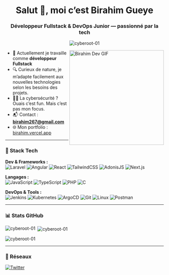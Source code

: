 <h1 align="center">Salut 👋, moi c’est Birahim Gueye</h1>
<h3 align="center">Développeur Fullstack & DevOps Junior — passionné par la tech</h3>

<p align="center">
  <img src="https://komarev.com/ghpvc/?username=cyberoot-01&label=Profile%20views&color=0e75b6&style=flat" alt="cyberoot-01" />
</p>

<img align="right" alt="Birahim Dev GIF" src="https://media.giphy.com/media/qgQUggAC3Pfv687qPC/giphy.gif" width="300" />


- 🔧 Actuellement je travaille comme **développeur Fullstack**  
- 🔍 Curieux de nature, je m’adapte facilement aux nouvelles technologies selon les besoins des projets. 
- 🤷‍♂️ La cybersécurité ? Ouais c’est fun. Mais c’est pas mon focus.  
- 📬 Contact : **birahim267@gmail.com**  
- 🌐 Mon portfolio : [birahim.vercel.app](https://birahim.vercel.app/)



---

### 🧩 Stack Tech

**Dev & Frameworks :**  
![Laravel](https://img.shields.io/badge/Laravel-%23FF2D20?style=for-the-badge&logo=laravel&logoColor=white)
![Angular](https://img.shields.io/badge/Angular-%23DD0031?style=for-the-badge&logo=angular&logoColor=white)
![React](https://img.shields.io/badge/React-%2320232a?style=for-the-badge&logo=react&logoColor=%2361DAFB)
![TailwindCSS](https://img.shields.io/badge/TailwindCSS-%2338B2AC?style=for-the-badge&logo=tailwind-css&logoColor=white)
![AdonisJS](https://img.shields.io/badge/AdonisJS-%232F027A?style=for-the-badge&logo=adonisjs&logoColor=white)
![Next.js](https://img.shields.io/badge/Next.js-%23000000?style=for-the-badge&logo=nextdotjs&logoColor=white)

**Langages :**  
![JavaScript](https://img.shields.io/badge/JavaScript-%23323330?style=for-the-badge&logo=javascript&logoColor=%23F7DF1E)
![TypeScript](https://img.shields.io/badge/TypeScript-%23007ACC?style=for-the-badge&logo=typescript&logoColor=white)
![PHP](https://img.shields.io/badge/PHP-%23777BB4?style=for-the-badge&logo=php&logoColor=white)
![C](https://img.shields.io/badge/C-%2300599C?style=for-the-badge&logo=c&logoColor=white)


**DevOps & Tools :**  
![Jenkins](https://img.shields.io/badge/Jenkins-%23D24939?style=for-the-badge&logo=jenkins&logoColor=white)
![Kubernetes](https://img.shields.io/badge/Kubernetes-%23326CE5?style=for-the-badge&logo=kubernetes&logoColor=white)
![ArgoCD](https://img.shields.io/badge/ArgoCD-%231E8BF7?style=for-the-badge&logo=argo&logoColor=white)
![Git](https://img.shields.io/badge/Git-%23F05032?style=for-the-badge&logo=git&logoColor=white)
![Linux](https://img.shields.io/badge/Linux-%23000?style=for-the-badge&logo=linux&logoColor=white)
![Postman](https://img.shields.io/badge/Postman-%23FF6C37?style=for-the-badge&logo=postman&logoColor=white)

---

### 📊 Stats GitHub

<p>
  <img align="left" src="https://github-readme-stats.vercel.app/api/top-langs?username=cyberoot-01&show_icons=true&locale=en&layout=compact" alt="cyberoot-01" />
</p>

<p>&nbsp;<img align="center" src="https://github-readme-stats.vercel.app/api?username=cyberoot-01&show_icons=true&locale=en" alt="cyberoot-01" /></p>

<p><img align="center" src="https://github-readme-streak-stats.herokuapp.com/?user=cyberoot-01&" alt="cyberoot-01" /></p>

---

### 🔗 Réseaux

<p align="left">
  <a href="https://twitter.com/king_birahim" target="_blank">
    <img src="https://img.shields.io/badge/Twitter-%231DA1F2.svg?style=for-the-badge&logo=twitter&logoColor=white" alt="Twitter">
  </a>
</p>
